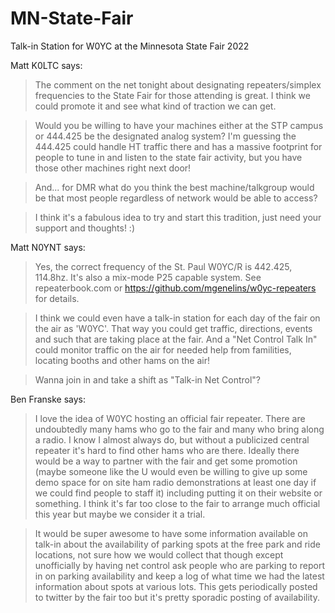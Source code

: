 # MN-State-Fair
Talk-in Station for W0YC at the Minnesota State Fair 2022

Matt K0LTC says:

>The comment on the net tonight about designating repeaters/simplex frequencies to the State Fair for those attending is great. I think we could promote it and see what kind of traction we can get. 

>Would you be willing to have your machines either at the STP campus or 444.425 be the designated analog system? I'm guessing the 444.425 could handle HT traffic there and has a massive footprint for people to tune in and listen to the state fair activity, but you have those other machines right next door!

>And... for DMR what do you think the best machine/talkgroup would be that most people regardless of network would be able to access? 

>I think it's a fabulous idea to try and start this tradition, just need your support and thoughts! :) 

Matt N0YNT says:

>Yes, the correct frequency of the St. Paul W0YC/R is 442.425, 114.8hz. It's also a mix-mode P25 capable system. See repeaterbook.com or https://github.com/mgenelins/w0yc-repeaters for details.

>I think we could even have a talk-in station for each day of the fair on the air as 'W0YC'. That way you could get traffic, directions, events and such that are taking place at the fair. And a "Net Control Talk In" could monitor traffic on the air for needed help from familities, locating booths and other hams on the air!

>Wanna join in and take a shift as "Talk-in Net Control"?


Ben Franske says:

>I love the idea of W0YC hosting an official fair repeater. There are undoubtedly many hams who go to the fair and many who bring along a radio. I know I almost always do, but without a publicized central repeater it's hard to find other hams who are there. Ideally there would be a way to partner with the fair and get some promotion (maybe someone like the U would even be willing to give up some demo space for on site ham radio demonstrations at least one day if we could find people to staff it) including putting it on their website or something. I think it's far too close to the fair to arrange much official this year but maybe we consider it a trial.

>It would be super awesome to have some information available on talk-in about the availability of parking spots at the free park and ride locations, not sure how we would collect that though except unofficially by having net control ask people who are parking to report in on parking availability and keep a log of what time we had the latest information about spots at various lots. This gets periodically posted to twitter by the fair too but it's pretty sporadic posting of availability.

